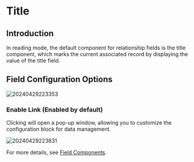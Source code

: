 # Title

## Introduction

In reading mode, the default component for relationship fields is the title component, which marks the current associated record by displaying the value of the title field.

## Field Configuration Options

![20240429223353](https://static-docs.nocobase.com/20240429223353.png)

### Enable Link (Enabled by default)

Clicking will open a pop-up window, allowing you to customize the configuration block for data management.

![20240429223831](https://static-docs.nocobase.com/20240429223831.png)

For more details, see [Field Components](/handbook/ui/fields/association-field).

